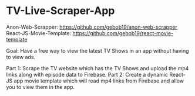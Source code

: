 # TV-Live-Scraper-App

Anon-Web-Scrapper: https://github.com/gebob19/anon-web-scrapper </br>
React-JS-Movie-Template: https://github.com/gebob19/react-movie-template

Goal: Have a free way to view the latest TV Shows in an app without having to view ads. 

Part 1: Scrape the TV website which has the TV Shows and upload the mp4 links along with episode data to Firebase.
Part 2: Create a dynamic React-JS app movie template which will read mp4 links from Firebase and allow you to view them in the app.

